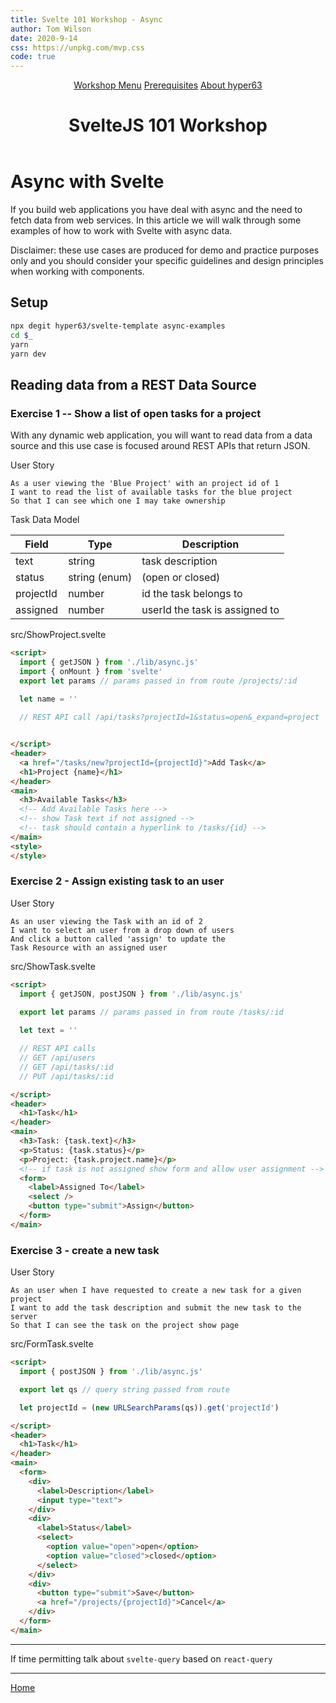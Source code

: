 ```yaml
---
title: Svelte 101 Workshop - Async 
author: Tom Wilson
date: 2020-9-14
css: https://unpkg.com/mvp.css
code: true
---
```


<header>
  <nav>
    <a href="/">Workshop Menu</a>
    <a href="/z-prereqs">Prerequisites</a>
    <a href="/hyper63">About hyper63</a>
  </nav>
  <h1>SvelteJS 101 Workshop</h1>
</header>

<main>

# Async with Svelte

If you build web applications you have deal with async and the need to fetch data from web services. In this article we will walk through some examples of how to work with Svelte with async data. 

<article><aside>

Disclaimer: these use cases are produced for demo and practice purposes only and you should consider your specific guidelines and design principles when working with components. 

</aside></article>

## Setup

``` sh
npx degit hyper63/svelte-template async-examples
cd $_
yarn
yarn dev
```

## Reading data from a REST Data Source

### Exercise 1 -- Show a list of open tasks for a project

With any dynamic web application, you will want to read data from a data source and this use case is focused around REST APIs that return JSON.

User Story

``` 
As a user viewing the 'Blue Project' with an project id of 1    
I want to read the list of available tasks for the blue project    
So that I can see which one I may take ownership   
```

Task Data Model

| Field | Type | Description |
| ----- | ---- | ----------- |
| text  | string | task description |
| status | string (enum) | (open or closed) |
| projectId | number | id the task belongs to |
| assigned | number | userId the task is assigned to |


src/ShowProject.svelte

``` html
<script>
  import { getJSON } from './lib/async.js'
  import { onMount } from 'svelte'
  export let params // params passed in from route /projects/:id 
  
  let name = ''

  // REST API call /api/tasks?projectId=1&status=open&_expand=project


</script>
<header>
  <a href="/tasks/new?projectId={projectId}">Add Task</a>
  <h1>Project {name}</h1>
</header>
<main>
  <h3>Available Tasks</h3>
  <!-- Add Available Tasks here -->
  <!-- show Task text if not assigned -->
  <!-- task should contain a hyperlink to /tasks/{id} --> 
</main>
<style>
</style>
```

### Exercise 2 - Assign existing task to an user

User Story

```
As an user viewing the Task with an id of 2   
I want to select an user from a drop down of users   
And click a button called 'assign' to update the 
Task Resource with an assigned user
```

src/ShowTask.svelte

``` html
<script>
  import { getJSON, postJSON } from './lib/async.js'
  
  export let params // params passed in from route /tasks/:id

  let text = ''

  // REST API calls 
  // GET /api/users
  // GET /api/tasks/:id
  // PUT /api/tasks/:id

</script>
<header>
  <h1>Task</h1>
</header>
<main>
  <h3>Task: {task.text}</h3>
  <p>Status: {task.status}</p>
  <p>Project: {task.project.name}</p>
  <!-- if task is not assigned show form and allow user assignment -->
  <form>
    <label>Assigned To</label>
    <select />
    <button type="submit">Assign</button>
  </form>
</main>
```

### Exercise 3 - create a new task

User Story

```
As an user when I have requested to create a new task for a given project   
I want to add the task description and submit the new task to the server     
So that I can see the task on the project show page
```

src/FormTask.svelte

``` html
<script>
  import { postJSON } from './lib/async.js'

  export let qs // query string passed from route 

  let projectId = (new URLSearchParams(qs)).get('projectId')

</script>
<header>
  <h1>Task</h1>
</header>
<main>
  <form>
    <div>
      <label>Description</label>
      <input type="text">
    </div>
    <div>
      <label>Status</label>
      <select>
        <option value="open">open</option>
        <option value="closed">closed</option>
      </select>
    </div>
    <div>
      <button type="submit">Save</button>
      <a href="/projects/{projectId}">Cancel</a>
    </div>
  </form>
</main>
```

---

If time permitting talk about `svelte-query` based on `react-query`

---

[Home](/)

</main>
